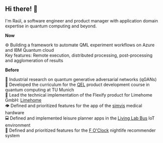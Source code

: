## Hi there! 👋

I'm Raúl, a software engineer and product manager with application domain expertise in quantum computing and beyond.

**Now**

⚙️ Building a framework to automate QML experiment workflows on Azure and IBM Quantum cloud
</br>
Key features: Remote execution, distributed processing, post-processing and agglomeration of results

**Before**

🧠 Industrial research on quantum generative adversarial networks (qGANs)
<br>
📖 Developed the curriculum for the [QEL](https://www.ph.tum.de/academics/org/cc/course/950542990/?language=en) product development course in quantum computing at TU Munich  <br>
🏨 Lead the technical implementation of the Flexify product for Limehome GmbH: [Limehome](https://www.limehome.com/)
<br>
👁 Defined and prioritized features for the app of the [simvis](https://www.2eyesvision.com/es/simvis/) medical hardware
<br>
🚍 Defined and implemented leisure planner apps in the [Living Lab Bus](http://livinglabbus.fi/) IoT environment
<br>
🎉 Defined and prioritized features for the [F O'Clock](https://www.linkedin.com/company/66623464) nightlife recommender system
